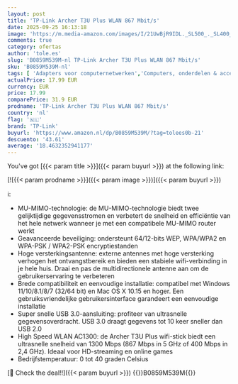 ```yaml
---
layout: post
title: 'TP-Link Archer T3U Plus WLAN 867 Mbit/s'
date: 2025-09-25 16:13:18
image: 'https://m.media-amazon.com/images/I/21UwBjR9IDL._SL500_._SL400_.jpg'
comments: true
category: ofertas
author: 'tole.es'
slug: 'B0859M539M-nl TP-Link Archer T3U Plus WLAN 867 Mbit/s'
sku: 'B0859M539M-nl'
tags: [ 'Adapters voor computernetwerken','Computers, onderdelen & accessoires','Elektronica','Netwerkapparaten','USB-netwerkadapters','tp-link','🇳🇱', ]
actualPrice: 17.99 EUR
currency: EUR
price: 17.99
comparePrice: 31.9 EUR
prodname: 'TP-Link Archer T3U Plus WLAN 867 Mbit/s'
country: 'nl'
flag: '🇳🇱'
brand: 'TP-Link'
buyurl: 'https://www.amazon.nl/dp/B0859M539M/?tag=tolees0b-21'
descuento: '43.61'
average: '18.4632352941177'
---
```


You've got [{{< param title >}}]({{< param buyurl >}}) at the following link:

[![{{< param prodname >}}]({{< param image >}})]({{< param buyurl >}})

ℹ️:

- MU-MIMO-technologie: de MU-MIMO-technologie biedt twee gelijktijdige gegevensstromen en verbetert de snelheid en efficiëntie van het hele netwerk wanneer je met een compatibele MU-MIMO router werkt
- Geavanceerde beveiliging: ondersteunt 64/12-bits WEP, WPA/WPA2 en WPA-PSK / WPA2-PSK encryptiestanden
- Hoge versterkingsantenne: externe antennes met hoge versterking verhogen het ontvangstbereik en bieden een stabiele wifi-verbinding in je hele huis. Draai en pas de multidirectionele antenne aan om de gebruikerservaring te verbeteren
- Brede compatibiliteit en eenvoudige installatie: compatibel met Windows 11/10/8.1/8/7 (32/64 bit) en Mac OS X 10.15 en hoger. Een gebruiksvriendelijke gebruikersinterface garandeert een eenvoudige installatie
- Super snelle USB 3.0-aansluiting: profiteer van ultrasnelle gegevensoverdracht. USB 3.0 draagt gegevens tot 10 keer sneller dan USB 2.0
- High Speed WLAN AC1300: de Archer T3U Plus wifi-stick biedt een ultrasnelle snelheid van 1300 Mbps (867 Mbps in 5 GHz of 400 Mbps in 2,4 GHz). Ideaal voor HD-streaming en online games
- Bedrijfstemperatuur: 0 tot 40 graden Celsius

[🛒 Check the deal!!]({{< param buyurl >}})
{{<world>}}B0859M539M{{</world>}}
